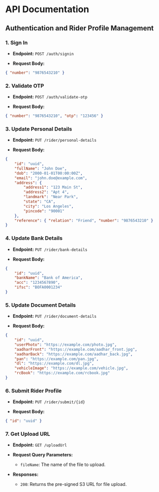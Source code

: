 # **API Documentation**

## **Authentication and Rider Profile Management**

### **1. Sign In**

-   **Endpoint:** `POST /auth/signin`

-   **Request Body:**

```json
{ "number": "9876543210" }
```

### **2. Validate OTP**

-   **Endpoint:** `POST /auth/validate-otp`

-   **Request Body:**

```json
{ "number": "9876543210", "otp": "123456" }
```

### **3. Update Personal Details**

-   **Endpoint:** `PUT /rider/personal-details`

-   **Request Body:**

```json
{
	"id": "uuid",
	"fullName": "John Doe",
	"dob": "2000-01-01T00:00:00Z",
	"email": "john.doe@example.com",
	"address": {
		"address1": "123 Main St",
		"address2": "Apt 4",
		"landmark": "Near Park",
		"state": "CA",
		"city": "Los Angeles",
		"pincode": "90001"
	},
	"reference": { "relation": "Friend", "number": "9876543210" }
}
```

### **4. Update Bank Details**

-   **Endpoint:** `PUT /rider/bank-details`

-   **Request Body:**

```json
{
	"id": "uuid",
	"bankName": "Bank of America",
	"acc": "1234567890",
	"ifsc": "BOFA0001234"
}
```

### **5. Update Document Details**

-   **Endpoint:** `PUT /rider/document-details`

-   **Request Body:**

```json
{
	"id": "uuid",
	"userPhoto": "https://example.com/photo.jpg",
	"aadharFront": "https://example.com/aadhar_front.jpg",
	"aadharBack": "https://example.com/aadhar_back.jpg",
	"pan": "https://example.com/pan.jpg",
	"dl": "https://example.com/dl.jpg",
	"vehicleImage": "https://example.com/vehicle.jpg",
	"rcBook": "https://example.com/rcbook.jpg"
}
```

### **6. Submit Rider Profile**

-   **Endpoint:** `PUT /rider/submit/{id}`

-   **Request Body:**

```json
{ "id": "uuid" }
```

### **7. Get Upload URL**

-   **Endpoint:** `GET /uploadUrl`

-   **Request Query Parameters:**

    -   `fileName`: The name of the file to upload.

-   **Responses:**

    -   `200`: Returns the pre-signed S3 URL for file upload.
